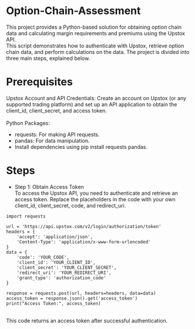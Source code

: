 # Option-Chain-Assessment

This project provides a Python-based solution for obtaining option chain data and calculating margin requirements and premiums using the Upstox API. <br />This script demonstrates how to authenticate with Upstox, retrieve option chain data, and perform calculations on the data. The project is divided into three main steps, explained below.<br />

# Prerequisites
 Upstox Account and API Credentials: Create an account on Upstox (or any supported trading platform) and set up an API application to obtain the client_id, client_secret, and access token.<br /><br />
 Python Packages:<br />
* requests: For making API requests.<br />
* pandas: For data manipulation.<br />
* Install dependencies using pip install requests pandas.<br />

# Steps<br />
* Step 1: Obtain Access Token<br />
To access the Upstox API, you need to authenticate and retrieve an access token. Replace the placeholders in the code with your own client_id, client_secret, code, and redirect_uri.
```
import requests

url = 'https://api.upstox.com/v2/login/authorization/token'
headers = {
    'accept': 'application/json',
    'Content-Type': 'application/x-www-form-urlencoded'
}
data = {
    'code': 'YOUR_CODE',
    'client_id': 'YOUR_CLIENT_ID',
    'client_secret': 'YOUR_CLIENT_SECRET',
    'redirect_uri': 'YOUR_REDIRECT_URI',
    'grant_type': 'authorization_code'
}

response = requests.post(url, headers=headers, data=data)
access_token = response.json().get('access_token')
print("Access Token:", access_token)
```
<br />This code returns an access token after successful authentication.<br /><br />
